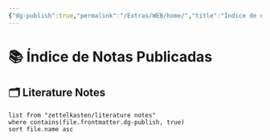 ```yaml
---
{"dg-publish":true,"permalink":"/Extras/WEB/home/","title":"Índice de notas","tags":["gardenEntry"],"noteIcon":"","created":"2025-06-02T20:42:03.802-04:00"}
---
```



# 📚 Índice de Notas Publicadas

## 🗂 Literature Notes

```dataview
list from "zettelkasten/literature notes"
where contains(file.frontmatter.dg-publish, true)
sort file.name asc
